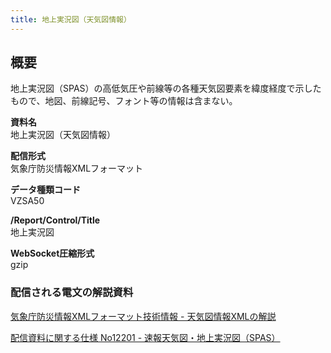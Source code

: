 ```yaml
---
title: 地上実況図（天気図情報）
---
```


## 概要
地上実況図（SPAS）の高低気圧や前線等の各種天気図要素を緯度経度で示したもので、地図、前線記号、フォント等の情報は含まない。

**資料名** <br/>
地上実況図（天気図情報）
 
**配信形式** <br/>
気象庁防災情報XMLフォーマット

**データ種類コード** <br/>
VZSA50

**/Report/Control/Title** <br/>
地上実況図
 
**WebSocket圧縮形式** <br/>
gzip

### 配信される電文の解説資料
[気象庁防災情報XMLフォーマット技術情報 - 天気図情報XMLの解説](https://dmdata.jp/docs/jma/manual/0351-0356.pdf)
 
 
[配信資料に関する仕様 No12201 - 速報天気図・地上実況図（SPAS）](https://www.data.jma.go.jp/suishin/shiyou/pdf/no12201)
